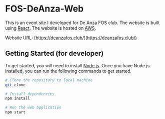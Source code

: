 # FOS-DeAnza-Web
This is an event site I developed for De Anza FOS club. The website is built using [React](https://react.dev/). The website is hosted on [AWS](https://aws.amazon.com/).

Website URL: [https://deanzafos.club/](https://deanzafos.club/)

## Getting Started (for developer)
To get started, you will need to install [Node.js](https://nodejs.org/en/). Once you have Node.js installed, you can run the following commands to get started.

```bash
# Clone the repository to local machine
git clone  

# Install dependencies
npm install 

# Run the web application
npm start
```





